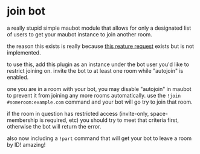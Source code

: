 # join bot

a really stupid simple maubot module that allows for only a designated list of users to get your maubot instance to join
another room.

the reason this exists is really because [this reature request](https://github.com/maubot/maubot/issues/110) exists but
is not implemented.

to use this, add this plugin as an instance under the bot user you'd like to restrict joining on. invite the bot to at
least one room while "autojoin" is enabled.

one you are in a room with your bot, you may disable "autojoin" in maubot to prevent it from joining any more rooms
automatically. use the `!join #someroom:example.com` command and your bot will go try to join that room.

if the room in question has restricted access (invite-only, space-membership is required, etc) you should try to meet
that criteria first, otherwise the bot will return the error.

also now including a `!part` command that will get your bot to leave a room by ID! amazing!
